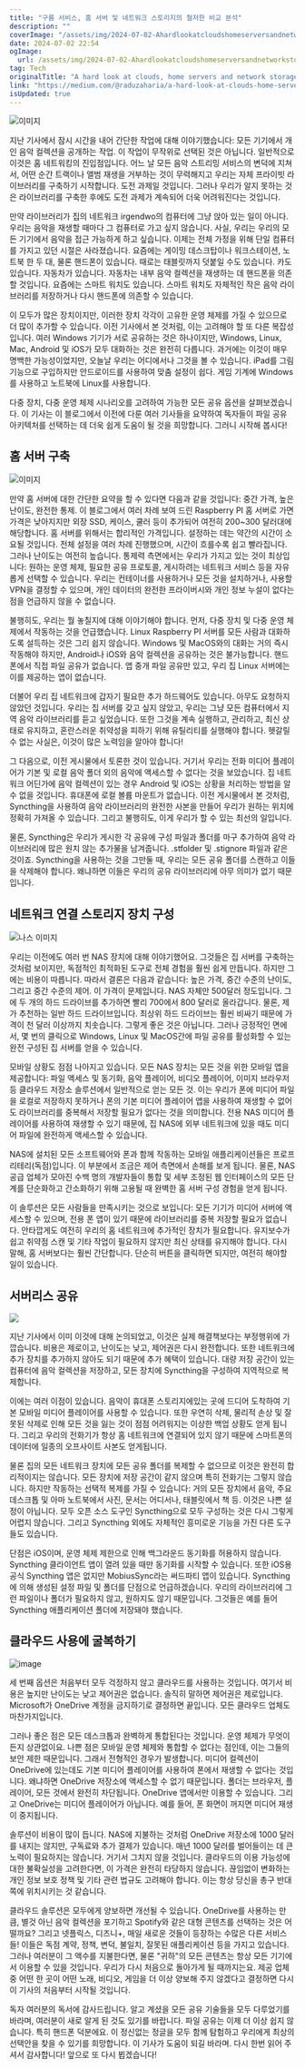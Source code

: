 ```yaml
---
title: "구름 서비스, 홈 서버 및 네트워크 스토리지의 철저한 비교 분석"
description: ""
coverImage: "/assets/img/2024-07-02-Ahardlookatcloudshomeserversandnetworkstorages_0.png"
date: 2024-07-02 22:54
ogImage: 
  url: /assets/img/2024-07-02-Ahardlookatcloudshomeserversandnetworkstorages_0.png
tag: Tech
originalTitle: "A hard look at clouds, home servers and network storages"
link: "https://medium.com/@raduzaharia/a-hard-look-at-clouds-home-servers-and-network-storages-731e9823db4b"
isUpdated: true
---
```






![이미지](/assets/img/2024-07-02-Ahardlookatcloudshomeserversandnetworkstorages_0.png)

지난 기사에서 잠시 시간을 내어 간단한 작업에 대해 이야기했습니다: 모든 기기에서 개인 음악 컬렉션을 공개하는 작업. 이 작업이 무작위로 선택된 것은 아닙니다. 일반적으로 이것은 홈 네트워킹의 진입점입니다. 어느 날 모든 음악 스트리밍 서비스의 변덕에 지쳐서, 어떤 순간 트랙이나 앨범 재생을 거부하는 것이 무력해지고 우리는 자체 프라이빗 라이브러리를 구축하기 시작합니다. 도전 과제일 것입니다. 그러나 우리가 알지 못하는 것은 라이브러리를 구축한 후에도 도전 과제가 계속되어 더욱 어려워진다는 것입니다.

만약 라이브러리가 집의 네트워크 irgendwo의 컴퓨터에 그냥 앉아 있는 일이 아니다. 우리는 음악을 재생할 때마다 그 컴퓨터로 가고 싶지 않습니다. 사실, 우리는 우리의 모든 기기에서 음악을 접근 가능하게 하고 싶습니다. 이제는 전체 가정을 위해 단일 컴퓨터를 가지고 있던 시절은 사라졌습니다. 요즘에는 게이밍 데스크탑이나 워크스테이션, 노트북 한 두 대, 물론 핸드폰이 있습니다. 때로는 태블릿까지 덧붙일 수도 있습니다. 카도 있습니다. 자동차가 있습니다. 자동차는 내부 음악 컬렉션을 재생하는 데 핸드폰을 의존할 것입니다. 요즘에는 스마트 워치도 있습니다. 스마트 워치도 자체적인 작은 음악 라이브러리를 저장하거나 다시 핸드폰에 의존할 수 있습니다.

이 모두가 많은 장치이지만, 이러한 장치 각각이 고유한 운영 체제를 가질 수 있으므로 더 많이 추가할 수 있습니다. 이전 기사에서 본 것처럼, 이는 고려해야 할 또 다른 복잡성입니다. 여러 Windows 기기가 서로 공유하는 것은 하나이지만, Windows, Linux, Mac, Android 및 iOS가 모두 대화하는 것은 완전히 다릅니다. 과거에는 이것이 매우 명백한 가능성이었지만, 오늘날 우리는 어디에서나 그것을 볼 수 있습니다. iPad를 그림 기능으로 구입하지만 안드로이드를 사용하여 맞춤 설정이 쉽다. 게임 기계에 Windows를 사용하고 노트북에 Linux를 사용합니다.

<div class="content-ad"></div>

다중 장치, 다중 운영 체제 시나리오를 고려하여 가능한 모든 공유 옵션을 살펴보겠습니다. 이 기사는 이 블로그에서 이전에 다룬 여러 기사들을 요약하여 독자들이 파일 공유 아키텍처를 선택하는 데 더욱 쉽게 도움이 될 것을 희망합니다. 그러니 시작해 봅시다!

## 홈 서버 구축

![이미지](/assets/img/2024-07-02-Ahardlookatcloudshomeserversandnetworkstorages_1.png)

만약 홈 서버에 대한 간단한 요약을 할 수 있다면 다음과 같을 것입니다: 중간 가격, 높은 난이도, 완전한 통제. 이 블로그에서 여러 차례 보여 드린 Raspberry PI 홈 서버로 가면 가격은 낮아지지만 외장 SSD, 케이스, 쿨러 등이 추가되어 여전히 200~300 달러대에 해당합니다. 홈 서버를 위해서는 합리적인 가격입니다. 설정하는 데는 약간의 시간이 소요될 것입니다. 전체 설정을 여러 차례 진행했으며, 시간이 흐를수록 쉽고 빨라집니다. 그러나 난이도는 여전히 높습니다. 통제력 측면에서는 우리가 가지고 있는 것이 최상입니다: 원하는 운영 체제, 필요한 공유 프로토콜, 게시하려는 네트워크 서비스 등을 자유롭게 선택할 수 있습니다. 우리는 컨테이너를 사용하거나 모든 것을 설치하거나, 사용할 VPN을 결정할 수 있으며, 개인 데이터의 완전한 프라이버시와 개인 정보 누설이 없다는 점을 언급하지 않을 수 없습니다.

<div class="content-ad"></div>

불행히도, 우리는 뭘 놓칠지에 대해 이야기해야 합니다. 먼저, 다중 장치 및 다중 운영 체제에서 작동하는 것을 언급했습니다. Linux Raspberry PI 서버를 모든 사람과 대화하도록 설득하는 것은 그리 쉽지 않습니다. Windows 및 MacOS와의 대화는 거의 즉시 작동해야 하지만, Android나 iOS와 음악 컬렉션을 공유하는 것은 불가능합니다. 핸드폰에서 직접 파일 공유가 없습니다. 앱 중개 파일 공유만 있고, 우리 집 Linux 서버에는 이를 제공하는 앱이 없습니다.

더불어 우리 집 네트워크에 갑자기 필요한 추가 하드웨어도 있습니다. 아무도 요청하지 않았던 것입니다. 우리는 집 서버를 갖고 싶지 않았고, 우리는 그냥 모든 컴퓨터에서 지역 음악 라이브러리를 듣고 싶었습니다. 또한 그것을 계속 실행하고, 관리하고, 최신 상태로 유지하고, 혼란스러운 취약성을 피하기 위해 유틸리티를 실행해야 합니다. 헷갈릴 수 없는 사실은, 이것이 많은 노력임을 알아야 합니다!

그 다음으로, 이전 게시물에서 토론한 것이 있습니다. 거기서 우리는 전화 미디어 플레이어가 기본 및 로컬 음악 폴더 외의 음악에 액세스할 수 없다는 것을 보았습니다. 집 네트워크 어딘가에 음악 컬렉션이 있는 경우 Android 및 iOS는 상황을 처리하는 방법을 알 수 없을 것입니다. 휴대폰에 로컬 볼륨 마운트가 없습니다. 이전 게시물에서 본 것처럼, Syncthing을 사용하여 음악 라이브러리의 완전한 사본을 만들어 우리가 원하는 위치에 정확히 가져올 수 있습니다. 그리고 불행히도, 이게 우리가 할 수 있는 최선의 일입니다.

물론, Syncthing은 우리가 게시한 각 공유에 구성 파일과 폴더를 마구 추가하여 음악 라이브러리에 많은 원치 않는 추가물을 남겨줍니다. .stfolder 및 .stignore 파일과 같은 것이죠. Syncthing을 사용하는 것을 그만둘 때, 우리는 모든 공유 폴더를 스캔하고 이들을 삭제해야 합니다. 왜냐하면 이들은 우리의 공유 라이브러리에 아무 의미가 없기 때문입니다.

<div class="content-ad"></div>

## 네트워크 연결 스토리지 장치 구성

![나스 이미지](/assets/img/2024-07-02-Ahardlookatcloudshomeserversandnetworkstorages_2.png)

우리는 이전에도 여러 번 NAS 장치에 대해 이야기했어요. 그것들은 집 서버를 구축하는 것처럼 보이지만, 독점적인 최적화된 도구로 전체 경험을 훨씬 쉽게 만듭니다. 하지만 그에는 비용이 따릅니다. 따라서 결론은 다음과 같습니다: 높은 가격, 중간 수준의 난이도, 그리고 중간 수준의 제어. 이 가격이 문제입니다. NAS 자체만 500달러 정도입니다. 그에 두 개의 하드 드라이브를 추가하면 빨리 700에서 800 달러로 올라갑니다. 물론, 제가 추천하는 일반 하드 드라이브입니다. 최상위 하드 드라이브는 훨씬 비싸기 때문에 가격이 천 달러 이상까지 치솟습니다. 그렇게 좋은 것은 아닙니다. 그러나 긍정적인 면에서, 몇 번의 클릭으로 Windows, Linux 및 MacOS간에 파일 공유를 활성화할 수 있는 완전 구성된 집 서버를 얻을 수 있습니다.

모바일 상황도 점점 나아지고 있습니다. 모든 NAS 장치는 모든 것을 위한 모바일 앱을 제공합니다: 파일 액세스 및 동기화, 음악 플레이어, 비디오 플레이어, 이미지 브라우저 등 클라우드 저장소 솔루션에서 일반적으로 얻는 모든 것. 이는 우리가 폰에 미디어 파일을 로컬로 저장하지 못하거나 폰의 기본 미디어 플레이어 앱을 사용하여 재생할 수 없어도 라이브러리를 중복해서 저장할 필요가 없다는 것을 의미합니다. 전용 NAS 미디어 플레이어를 사용하여 재생할 수 있기 때문에, 집 NAS에 외부 네트워크에 있을 때도 미디어 파일에 완전하게 액세스할 수 있습니다.

<div class="content-ad"></div>

NAS에 설치된 모든 소프트웨어와 폰과 함께 작동하는 모바일 애플리케이션들은 프로프리테리(독점)입니다. 이 부분에서 조금은 제어 측면에서 손해를 보게 됩니다. 물론, NAS 공급 업체가 모아진 수백 명의 개발자들이 통합 및 세부 조정된 웹 인터페이스의 모든 단계를 단순화하고 간소화하기 위해 고용될 때 완벽한 홈 서버 구성 경험을 얻게 됩니다.

이 솔루션은 모든 사람들을 만족시키는 것으로 보입니다: 모든 기기가 미디어 서버에 액세스할 수 있으며, 전용 폰 앱이 있기 때문에 라이브러리를 중복 저장할 필요가 없습니다. 안타깝게도 여전히 우리의 홈 네트워크에 추가적인 장치가 필요합니다. 유지보수가 쉽고 취약점 스캔 및 기타 작업이 필요하지 않지만 최신 상태를 유지해야 합니다. 다시 말해, 홈 서버보다는 훨씬 간단합니다. 단순히 버튼을 클릭하면 되지만, 여전히 해야할 일이 있습니다.

## 서버리스 공유

<img src="/assets/img/2024-07-02-Ahardlookatcloudshomeserversandnetworkstorages_3.png" />

<div class="content-ad"></div>

지난 기사에서 이미 이것에 대해 논의되었고, 이것은 실제 해결책보다는 부정행위에 가깝습니다. 비용은 제로이고, 난이도는 낮고, 제어권은 다시 완전합니다. 또한 네트워크에 추가 장치를 추가하지 않아도 되기 때문에 추가 혜택이 있습니다. 대량 저장 공간이 있는 컴퓨터에 음악 컬렉션을 저장하고, 모든 장치에 Syncthing을 구성하여 지역적으로 복제합니다.

이에는 여러 이점이 있습니다. 음악이 휴대폰 스토리지에있는 곳에 드디어 도착하여 기본 모바일 미디어 플레이어를 사용할 수 있습니다. 또한 우연히 삭제, 물리적 손상 및 잘못된 삭제로 인해 모든 것을 잃는 것이 점점 어려워지는 이상한 백업 상황도 얻게 됩니다. 그리고 우리의 전화기가 항상 홈 네트워크에 연결되어 있지 않기 때문에 스마트폰의 데이터에 일종의 오프사이트 사본도 얻게됩니다.

물론 집의 모든 네트워크 장치에 모든 공유 폴더를 복제할 수 없으므로 이것은 완전히 합리적이지는 않습니다. 모든 장치에 저장 공간이 같지 않으며 특히 전화기는 그렇지 않습니다. 하지만 작동하는 선택적 복제를 가질 수 있습니다: 거의 모든 장치에서 음악, 주요 데스크톱 및 아마 노트북에서 사진, 문서는 어디서나, 태블릿에서 책 등. 이것은 나쁜 설정이 아닙니다. 모두 오픈 소스 도구인 Syncthing으로 모두 구성하는 것은 다시 그렇게 어렵지 않습니다. 그리고 Syncthing 외에도 자체적인 흥미로운 기능을 가진 다른 도구들도 있습니다.

단점은 iOS이며, 운영 체제 제한으로 인해 백그라운드 동기화를 허용하지 않습니다. Syncthing 클라이언트 앱이 열려 있을 때만 동기화를 시작할 수 있습니다. 또한 iOS용 공식 Syncthing 앱은 없지만 MobiusSync라는 써드파티 앱이 있습니다. Syncthing에 의해 생성된 설정 파일 및 폴더를 단점으로 언급하겠습니다. 우리의 라이브러리에 그런 파일이나 폴더가 필요하지 않고, 원하지도 않기 때문입니다. 그것들은 예를 들어 Syncthing 애플리케이션 폴더에 저장돼야 했습니다.

<div class="content-ad"></div>

## 클라우드 사용에 굴복하기

![image](/assets/img/2024-07-02-Ahardlookatcloudshomeserversandnetworkstorages_4.png)

세 번째 옵션은 처음부터 모두 걱정하지 않고 클라우드를 사용하는 것입니다. 여기서 비용은 높지만 난이도는 낮고 제어권은 없습니다. 솔직히 말하면 제어권은 제로입니다. Microsoft가 OneDrive 계정을 금지하기로 결정하면 끝입니다. 모든 클라우드 업체도 마찬가지입니다.

그러나 좋은 점은 모든 데스크톱과 완벽하게 통합된다는 것입니다. 운영 체제가 무엇이든지 상관없이요. 나쁜 점은 모바일 운영 체제와 통합할 수 없다는 점인데, 이는 그들의 보안 제한 때문입니다. 그래서 전형적인 경우가 발생합니다. 미디어 컬렉션이 OneDrive에 있는데도 기본 미디어 플레이어를 사용하여 폰에서 재생할 수 없다는 것입니다. 왜냐하면 OneDrive 저장소에 액세스할 수 없기 때문입니다. 폴더는 브라우저, 플레이어, 모든 것에서 완전히 차단됩니다. OneDrive 앱에서만 이용할 수 있습니다. 그리고 OneDrive는 미디어 플레이어가 아닙니다. 예를 들어, 폰 화면이 꺼지면 미디어 재생이 중지됩니다.

<div class="content-ad"></div>

솔루션이 비용이 많이 듭니다. NAS에 지불하는 것처럼 OneDrive 저장소에 1000 달러를 내지는 않지만, 구독료와 추가 결제가 있습니다. 매년 1000 달러를 벌어들이는 데 큰 노력이 필요하지는 않습니다. 거기서 그치지 않을 것입니다. 클라우드의 이용 가능성에 대한 불확실성을 고려한다면, 이 가격은 완전히 타당하지 않습니다. 끊임없이 변화하는 개인 정보 보호 정책 및 기타 관련 법규도 고려해야 합니다. 이는 항상 당신을 총구 반대쪽에 위치시키는 것 같습니다.

클라우드 솔루션은 모두에게 양보하면 개선될 수 있습니다. OneDrive를 사용하는 만큼, 별것 아닌 음악 컬렉션을 포기하고 Spotify와 같은 대형 콘텐츠를 선택하는 것은 어떨까요? 그리고 넷플릭스, 디즈니+, 매일 새로운 것들이 등장하는 수많은 다른 서비스들! 이들은 독점 계약, 정책, 변덕, 불일치, 잘못된 애플리케이션 등을 가지고 있습니다. 그러나 여러분이 그 액수를 지불한다면, 물론 "귀하"의 모든 콘텐츠는 항상 모든 기기에서 이용할 수 있을 것입니다. 우리가 다시 처음으로 돌아가게 될 때까지는요. 제공 업체 중 어떤 한 곳이 어떤 노래, 비디오, 게임을 더 이상 양보해 주지 않겠다고 결정하면 다시 이 기사의 처음부터 시작될 것입니다.

독자 여러분의 독서에 감사드립니다. 알고 계셨을 모든 공유 기술들을 모두 다루었기를 바라며, 여러분이 새로 알게 된 것도 있기를 바랍니다. 파일 공유는 이제 더 이상 쉽지 않습니다. 특히 핸드폰 덕분에요. 이 정신없는 정글을 모두 함께 탐험하고 우리에게 최상의 선택안을 찾을 수 있기를 희망합니다. 이 기사가 도움이 되길 바라며. 다시 한번 읽어 주셔서 감사합니다! 앞으로 또 다시 뵙겠습니다!